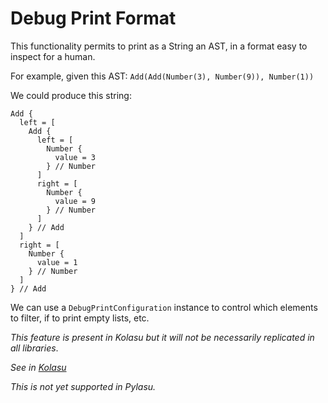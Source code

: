 # Debug Print Format

This functionality permits to print as a String an AST, in a format easy to inspect for a human.

For example, given this AST: `Add(Add(Number(3), Number(9)), Number(1))`

We could produce this string:
```
Add {
  left = [
    Add {
      left = [
        Number {
          value = 3
        } // Number
      ]
      right = [
        Number {
          value = 9
        } // Number
      ]
    } // Add
  ]
  right = [
    Number {
      value = 1
    } // Number
  ]
} // Add
```

We can use a `DebugPrintConfiguration` instance to control which elements to filter, if to print empty lists, etc.


_This feature is present in Kolasu but it will not be necessarily replicated in all libraries_.

_See in [Kolasu](https://github.com/Strumenta/kolasu/blob/master/core/src/main/kotlin/com/strumenta/kolasu/model/Printing.kt)_

_This is not yet supported in Pylasu._
